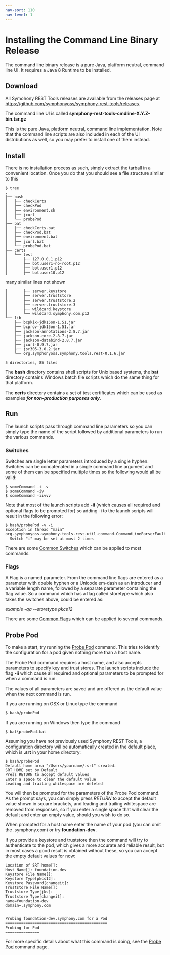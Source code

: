 ```yaml
---
nav-sort: 110
nav-level: 1
---
```

# Installing the Command Line Binary Release
The command line binary release is a pure Java, platform neutral, command line UI. It requires a Java 8 Runtime to be installed.

## Download
All Symohony REST Tools releases are available from the releases page at https://github.com/symphonyoss/symphony-rest-tools/releases.

The command line UI is called **symphony-rest-tools-cmdline-X.Y.Z-bin.tar.gz**

This is the pure Java, platform neutral, command line implementation. Note that the command line scripts are also included in each of the UI distributions as well, so you may prefer to install one of them instead.

## Install
There is no installation process as such, simply extract the tarball in a convenient location. Once you do that you should see a file structure similar to this

```
$ tree
.
├── bash
│   ├── checkCerts
│   ├── checkPod
│   ├── environment.sh
│   ├── jcurl
│   └── probePod
├── bat
│   ├── checkCerts.bat
│   ├── checkPod.bat
│   ├── environment.bat
│   ├── jcurl.bat
│   └── probePod.bat
├── certs
│   └── test
│       ├── 127.0.0.1.p12
│       ├── bot.user1-no-root.p12
│       ├── bot.user1.p12
│       ├── bot.user10.p12
```
many similar lines not shown
```
│       ├── server.keystore
│       ├── server.truststore
│       ├── server.truststore.2
│       ├── server.truststore.3
│       ├── wildcard.keystore
│       └── wildcard.symphony.com.p12
└── lib
    ├── bcpkix-jdk15on-1.51.jar
    ├── bcprov-jdk15on-1.51.jar
    ├── jackson-annotations-2.8.7.jar
    ├── jackson-core-2.8.7.jar
    ├── jackson-databind-2.8.7.jar
    ├── jcurl-0.9.7.jar
    ├── jsr305-3.0.2.jar
    └── org.symphonyoss.symphony.tools.rest-0.1.6.jar

5 directories, 85 files
```

The **bash** directory contains shell scripts for Unix based systems, the **bat** directory contains Windows batch file scripts which do the same thing for that platform.

The **certs** directory contains a set of test certificates which can be used as examples _**for non-production purposes only**_.

## Run
The launch scripts pass through command line parameters so you can simply type the name of the script followed by additional parameters to run the various commands.

### Switches
Switches are single letter parameters introduced by a single hyphen. Switches can be concatenated in a single command line argument and some of them can be specified multiple times so the following would all be valid:

```
$ someCommand -i -v
$ someCommand -iv
$ someCommand -iivvv
```

Note that most of the launch scripts add **-ii** (which causes all required and optional flags to be prompted for) so adding -i to the launch scripts will result in the following error:

```
$ bash/probePod -v -i
Exception in thread "main" org.symphonyoss.symphony.tools.rest.util.command.CommandLineParserFault: 
  Switch "i" may be set at most 2 times
```
There are some [Common Switches](../CommonSwitches.md) which can be applied to most commands.

### Flags
A Flag is a named parameter. From the command line flags are entered as a parameter with double hyphen or a Unicode em-dash as an introducer and a variable length name, followed by a separate parameter containing the flag value. So a command which has a flag called storetype which also takes the switches above, could be entered as:

_example -qa --storetype pkcs12_

There are some [Common Flags](../CommonFlags.md) which can be applied to several commands.

## Probe Pod
To make a start, try running the [Probe Pod](../Commands/ProbePod.md) command. This tries to identify the configuration for a pod given nothing more than a host name.

The Probe Pod command requires a host name, and also accepts parameters to specify key and trust stores. The launch scripts include the flag **-ii** which cause all required and optional parameters to be prompted for when a command is run.

The values of all parameters are saved and are offered as the default value when the next command is run.

If you are running on OSX or Linux type the command

```
$ bash/probePod
```

If you are running on Windows then type the command

```
$ bat\probePod.bat
```

Assuming you have not previously used Symphony REST Tools, a configuration directory will be automatically created in the default place, which is **.srt** in your home directory:

```
$ bash/probePod 
Default home area "/Users/yourname/.srt" created.
SRT_HOME set by Default
Press RETURN to accept default values
Enter a space to clear the default value
Leading and trailing whitespace are deleted
```
You will then be prompted for the parameters of the Probe Pod command. As the prompt says, you can simply press _RETURN_ to accept the default value shown in square brackets, and leading and trailing whitespace are removed from responses, so if you enter a single space that will clear the default and enter an empty value, should you wish to do so.

When prompted for a host name enter the name of your pod (you can omit the .symphony.com) or try **foundation-dev**.

If you provide a keystore and truststore then the command will try to authenticate to the pod, which gives a more accurate and reliable result, but in most cases a good result is obtained without these, so you can accept the empty default values for now:
```
Location of SRT home[]: 
Host Name[]: foundation-dev
Keystore File Name[]: 
Keystore Type[pkcs12]: 
Keystore Password[changeit]: 
Truststore File Name[]: 
Truststore Type[jks]: 
Truststore Type[changeit]: 
name=foundation-dev
domain=.symphony.com


Probing foundation-dev.symphony.com for a Pod
=============================================
Probing for Pod
===============
```
For more specific details about what this command is doing, see the [Probe Pod](../Commands/ProbePod.md) command page.
